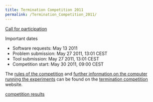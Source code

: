 ```yaml
---
title: Termination Competition 2011
permalink: /Termination_Competition_2011/
---
```


[Call for participation](https://listes.ens-lyon.fr/sympa/arc/rewriting/2011-04/msg00009.html)

Important dates

-   Software requests: May 13 2011
-   Problem submission: May 27 2011, 13:01 CEST
-   Tool submission: May 27 2011, 13:01 CEST
-   Competition start: May 30 2011, 09:00 CEST

The [rules of the competition](http://termcomp.uibk.ac.at/2011/rules.html) and [further information on the computer running the experiments](http://termcomp.uibk.ac.at/2011/index.html) can be found on the [termination competition](http://termcomp.uibk.ac.at/) website.

[competition results](http://termcomp.uibk.ac.at/termcomp/competition/liveView.seam?comp=230715&elements=0&increment=0&ticker=15&cols=3&wtool=300&wres=80)
